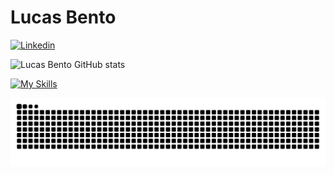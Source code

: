 <h1>Lucas Bento</h1>

[![Linkedin](https://img.shields.io/badge/LinkedIn-0077B5?style=for-the-badge&logo=linkedin&logoColor=white)](https://www.linkedin.com/in/lucas-de-souza-bento-davi-511957305/)

![Lucas Bento GitHub stats](https://github-readme-stats.vercel.app/api?username=LucasSBento&show_icons=true&theme=highcontrast)

[![My Skills](https://skillicons.dev/icons?i=java&theme=dark)](https://skillicons.dev)

<picture>
  <source media="(prefers-color-scheme: dark)" srcset="https://raw.githubusercontent.com/LucasSBento/LucasSBento/output/github-contribution-grid-snake-dark.svg">
  <source media="(prefers-color-scheme: light)" srcset="https://raw.githubusercontent.com/LucasSBento/LucasSBento/output/github-contribution-grid-snake.svg">
  <img alt="github contribution grid snake animation" src="https://raw.githubusercontent.com/LucasSBento/LucasSBento/output/github-contribution-grid-snake.svg">
</picture>
